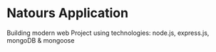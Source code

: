# Natours Application

Building modern web Project using technologies: node.js, express.js, mongoDB & mongoose 
